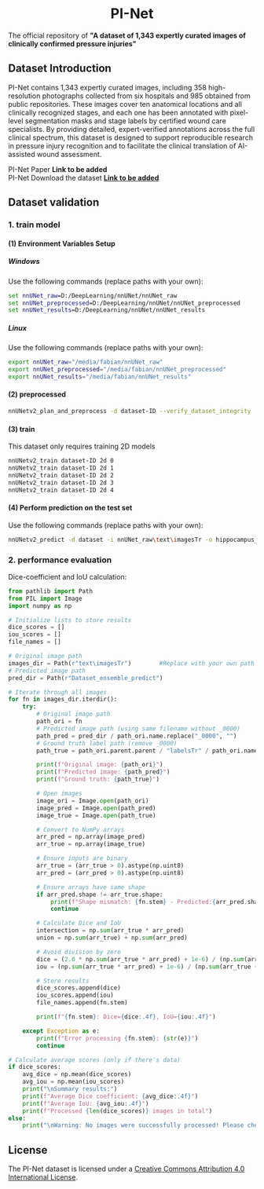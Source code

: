 <h1 align="center"> PI-Net </h1>

The official repository of **"A dataset of 1,343 expertly curated images of clinically confirmed pressure injuries"**

## Dataset Introduction
PI-Net contains 1,343 expertly curated images, including 358 high-resolution photographs collected from six hospitals and 985 obtained from public repositories. These images cover ten anatomical locations and all clinically recognized stages, and each one has been annotated with pixel-level segmentation masks and stage labels by certified wound care specialists. By providing detailed, expert-verified annotations across the full clinical spectrum, this dataset is designed to support reproducible research in pressure injury recognition and to facilitate the clinical translation of AI-assisted wound assessment.

PI-Net Paper **Link to be added**<br>
PI-Net Download the dataset **[Link to be added](https://github.com/clare304/PI-Net.git)**<br>

## Dataset validation
### 1. train model
#### (1) Environment Variables Setup

##### Windows
Use the following commands (replace paths with your own):

```cmd
set nnUNet_raw=D:/DeepLearning/nnUNet/nnUNet_raw
set nnUNet_preprocessed=D:/DeepLearning/nnUNet/nnUNet_preprocessed
set nnUNet_results=D:/DeepLearning/nnUNet/nnUNet_results 
```

##### Linux
Use the following commands (replace paths with your own):
```bash
export nnUNet_raw="/media/fabian/nnUNet_raw"
export nnUNet_preprocessed="/media/fabian/nnUNet_preprocessed"
export nnUNet_results="/media/fabian/nnUNet_results"
```

#### (2) preprocessed
```bash
nnUNetv2_plan_and_preprocess -d dataset-ID --verify_dataset_integrity
```

#### (3) train
This dataset only requires training 2D models
```bash
nnUNetv2_train dataset-ID 2d 0  
nnUNetv2_train dataset-ID 2d 1 
nnUNetv2_train dataset-ID 2d 2  
nnUNetv2_train dataset-ID 2d 3 
nnUNetv2_train dataset-ID 2d 4  
```

#### (4) Perform prediction on the test set
Use the following commands (replace paths with your own):
```bash
nnUNetv2_predict -d dataset -i nnUNet_raw\text\imagesTr -o hippocampus_2d_predict -f  0 1 2 3 4 -tr nnUNetTrainer -c 2d -p nnUNetPlans --save_probabilities
```
### 2. performance evaluation
Dice-coefficient and IoU calculation:
```python
from pathlib import Path
from PIL import Image
import numpy as np

# Initialize lists to store results
dice_scores = []
iou_scores = []
file_names = []

# Original image path
images_dir = Path(r"text\imagesTr")        #Replace with your own path
# Predicted image path
pred_dir = Path(r"Dataset_ensemble_predict")

# Iterate through all images
for fn in images_dir.iterdir():
    try:
        # Original image path
        path_ori = fn
        # Predicted image path (using same filename without _0000)
        path_pred = pred_dir / path_ori.name.replace("_0000", "")
        # Ground truth label path (remove _0000)
        path_true = path_ori.parent.parent / "labelsTr" / path_ori.name.replace("_0000", "")

        print(f"Original image: {path_ori}")
        print(f"Predicted image: {path_pred}")
        print(f"Ground truth: {path_true}")

        # Open images
        image_ori = Image.open(path_ori)
        image_pred = Image.open(path_pred)
        image_true = Image.open(path_true)

        # Convert to NumPy arrays
        arr_pred = np.array(image_pred)
        arr_true = np.array(image_true)

        # Ensure inputs are binary
        arr_true = (arr_true > 0).astype(np.uint8)
        arr_pred = (arr_pred > 0).astype(np.uint8)

        # Ensure arrays have same shape
        if arr_pred.shape != arr_true.shape:
            print(f"Shape mismatch: {fn.stem} - Predicted:{arr_pred.shape}, Ground truth:{arr_true.shape}")
            continue

        # Calculate Dice and IoU
        intersection = np.sum(arr_true * arr_pred)
        union = np.sum(arr_true) + np.sum(arr_pred)

        # Avoid division by zero
        dice = (2.0 * np.sum(arr_true * arr_pred) + 1e-6) / (np.sum(arr_true) + np.sum(arr_pred) + 1e-6)
        iou = (np.sum(arr_true * arr_pred) + 1e-6) / (np.sum(arr_true + arr_pred - arr_true * arr_pred) + 1e-6)  ## Add smoothing term

        # Store results
        dice_scores.append(dice)
        iou_scores.append(iou)
        file_names.append(fn.stem)

        print(f"{fn.stem}: Dice={dice:.4f}, IoU={iou:.4f}")

    except Exception as e:
        print(f"Error processing {fn.stem}: {str(e)}")
        continue

# Calculate average scores (only if there's data)
if dice_scores:
    avg_dice = np.mean(dice_scores)
    avg_iou = np.mean(iou_scores)
    print("\nSummary results:")
    print(f"Average Dice coefficient: {avg_dice:.4f}")
    print(f"Average IoU: {avg_iou:.4f}")
    print(f"Processed {len(dice_scores)} images in total")
else:
    print("\nWarning: No images were successfully processed! Please check paths and filenames.")
```

## License
The PI-Net dataset is licensed under a [Creative Commons Attribution 4.0 International License](https://creativecommons.org/licenses/by/4.0/).
